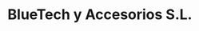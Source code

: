 ---
title: "BlueTech y Accesorios S.L."
url: /villares-de-la-reina/bluetech-y-accesorios-s-l/
shop: ordenador
---